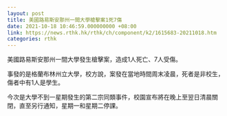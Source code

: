 ```yaml
---
layout: post
title: 美國路易斯安那州一間大學槍擊案1死7傷
date: 2021-10-18 10:46:59.000000000 +08:00
link: https://news.rthk.hk/rthk/ch/component/k2/1615683-20211018.htm
categories: rthk
---
```


美國路易斯安那州一間大學發生槍擊案，造成1人死亡、7人受傷。

事發的是格蘭布林州立大學，校方說，案發在當地時間周末凌晨，死者是非校生，傷者中有1人是學生。

今次是大學不到一星期發生的第二宗同類事件，校園宣布將在晚上至翌日清晨關閉，直至另行通知，星期一和星期二停課。
